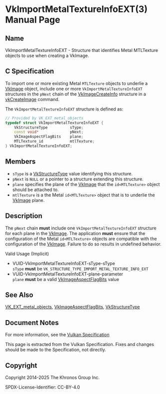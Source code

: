 # VkImportMetalTextureInfoEXT(3) Manual Page

## Name

VkImportMetalTextureInfoEXT - Structure that identifies Metal MTLTexture objects to use when creating a VkImage.



## [](#_c_specification)C Specification

To import one or more existing Metal `MTLTexture` objects to underlie a [VkImage](https://registry.khronos.org/vulkan/specs/latest/man/html/VkImage.html) object, include one or more `VkImportMetalTextureInfoEXT` structures in the `pNext` chain of the [VkImageCreateInfo](https://registry.khronos.org/vulkan/specs/latest/man/html/VkImageCreateInfo.html) structure in a [vkCreateImage](https://registry.khronos.org/vulkan/specs/latest/man/html/vkCreateImage.html) command.

The `VkImportMetalTextureInfoEXT` structure is defined as:

```c++
// Provided by VK_EXT_metal_objects
typedef struct VkImportMetalTextureInfoEXT {
    VkStructureType          sType;
    const void*              pNext;
    VkImageAspectFlagBits    plane;
    MTLTexture_id            mtlTexture;
} VkImportMetalTextureInfoEXT;
```

## [](#_members)Members

- `sType` is a [VkStructureType](https://registry.khronos.org/vulkan/specs/latest/man/html/VkStructureType.html) value identifying this structure.
- `pNext` is `NULL` or a pointer to a structure extending this structure.
- `plane` specifies the plane of the [VkImage](https://registry.khronos.org/vulkan/specs/latest/man/html/VkImage.html) that the `id<MTLTexture>` object should be attached to.
- `mtlTexture` is a the Metal `id<MTLTexture>` object that is to underlie the [VkImage](https://registry.khronos.org/vulkan/specs/latest/man/html/VkImage.html) plane.

## [](#_description)Description

The `pNext` chain **must** include one `VkImportMetalTextureInfoEXT` structure for each plane in the [VkImage](https://registry.khronos.org/vulkan/specs/latest/man/html/VkImage.html). The application **must** ensure that the configuration of the Metal `id<MTLTexture>` objects are compatible with the configuration of the [VkImage](https://registry.khronos.org/vulkan/specs/latest/man/html/VkImage.html). Failure to do so results in undefined behavior.

Valid Usage (Implicit)

- [](#VUID-VkImportMetalTextureInfoEXT-sType-sType)VUID-VkImportMetalTextureInfoEXT-sType-sType  
  `sType` **must** be `VK_STRUCTURE_TYPE_IMPORT_METAL_TEXTURE_INFO_EXT`
- [](#VUID-VkImportMetalTextureInfoEXT-plane-parameter)VUID-VkImportMetalTextureInfoEXT-plane-parameter  
  `plane` **must** be a valid [VkImageAspectFlagBits](https://registry.khronos.org/vulkan/specs/latest/man/html/VkImageAspectFlagBits.html) value

## [](#_see_also)See Also

[VK\_EXT\_metal\_objects](https://registry.khronos.org/vulkan/specs/latest/man/html/VK_EXT_metal_objects.html), [VkImageAspectFlagBits](https://registry.khronos.org/vulkan/specs/latest/man/html/VkImageAspectFlagBits.html), [VkStructureType](https://registry.khronos.org/vulkan/specs/latest/man/html/VkStructureType.html)

## [](#_document_notes)Document Notes

For more information, see the [Vulkan Specification](https://registry.khronos.org/vulkan/specs/latest/html/vkspec.html#VkImportMetalTextureInfoEXT)

This page is extracted from the Vulkan Specification. Fixes and changes should be made to the Specification, not directly.

## [](#_copyright)Copyright

Copyright 2014-2025 The Khronos Group Inc.

SPDX-License-Identifier: CC-BY-4.0